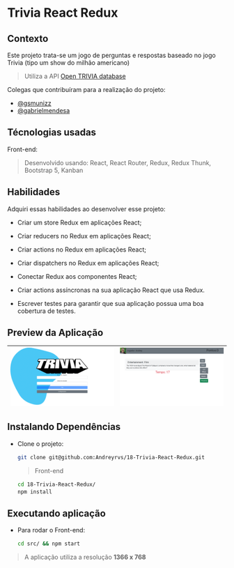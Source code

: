 # Trivia React Redux

## Contexto

Este projeto trata-se um jogo de perguntas e respostas baseado no jogo Trivia (tipo um show do milhão americano)

> Utiliza a API [Open TRIVIA database](https://opentdb.com/)

Colegas que contribuíram para a realização do projeto:

- [@gsmunizz](https://github.com/gsmunizz "github")
- [@gabrielmendesa](https://github.com/gabrielmendesa "github")

## Técnologias usadas

Front-end:
> Desenvolvido usando: React, React Router, Redux, Redux Thunk, Bootstrap 5, Kanban

## Habilidades

Adquiri essas habilidades ao desenvolver esse projeto:

- Criar um store Redux em aplicações React;

- Criar reducers no Redux em aplicações React;

- Criar actions no Redux em aplicações React;

- Criar dispatchers no Redux em aplicações React;

- Conectar Redux aos componentes React;

- Criar actions assíncronas na sua aplicação React que usa Redux.

- Escrever testes para garantir que sua aplicação possua uma boa cobertura de testes.

## Preview da Aplicação

| ![Login](./aplicacao-login.png) | ![Home](./aplicacao-home.png) |
| ----------- | ----------- |

## Instalando Dependências

- Clone o projeto:

  ```bash
  git clone git@github.com:Andreyrvs/18-Trivia-React-Redux.git
  ```

  > Front-end

  ```bash
  cd 18-Trivia-React-Redux/
  npm install
  ```

## Executando aplicação

- Para rodar o Front-end:

  ```bash
  cd src/ && npm start
  ```

> A aplicação utiliza a resolução **1366 x 768**

